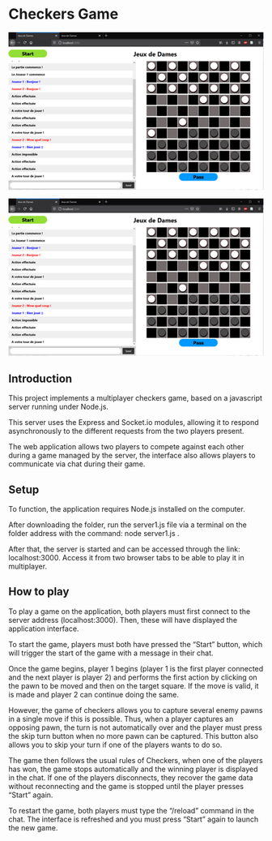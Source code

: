 # Checkers Game

<p align="center">
  <img src="images/Image1.png"/>
</p>

![alt text](images/Image1.png)

## Introduction
This project implements a multiplayer checkers game, based on a javascript server running under Node.js.

This server uses the Express and Socket.io modules, allowing it to respond asynchronously to the different requests from the two players present.

The web application allows two players to compete against each other during a game managed by the server, the interface also allows players to communicate via chat during their game.

## Setup
To function, the application requires Node.js installed on the computer.

After downloading the folder, run the server1.js file via a terminal on the folder address with the command: node server1.js .

After that, the server is started and can be accessed through the link: localhost:3000. Access it from two browser tabs to be able to play it in multiplayer.

## How to play
To play a game on the application, both players must first connect to the server address (localhost:3000). Then, these will have displayed the application interface.

To start the game, players must both have pressed the “Start” button, which will trigger the start of the game with a message in their chat.

Once the game begins, player 1 begins (player 1 is the first player connected and the next player is player 2) and performs the first action by clicking on the pawn to be moved and then on the target square. If the move is valid, it is made and player 2 can continue doing the same.

However, the game of checkers allows you to capture several enemy pawns in a single move if this is possible. Thus, when a player captures an opposing pawn, the turn is not automatically over and the player must press the skip turn button when no more pawn can be captured. This button also allows you to skip your turn if one of the players wants to do so.

The game then follows the usual rules of Checkers, when one of the players has won, the game stops automatically and the winning player is displayed in the chat. If one of the players disconnects, they recover the game data without reconnecting and the game is stopped until the player presses “Start” again.


To restart the game, both players must type the “/reload” command in the chat. The interface is refreshed and you must press “Start” again to launch the new game.


